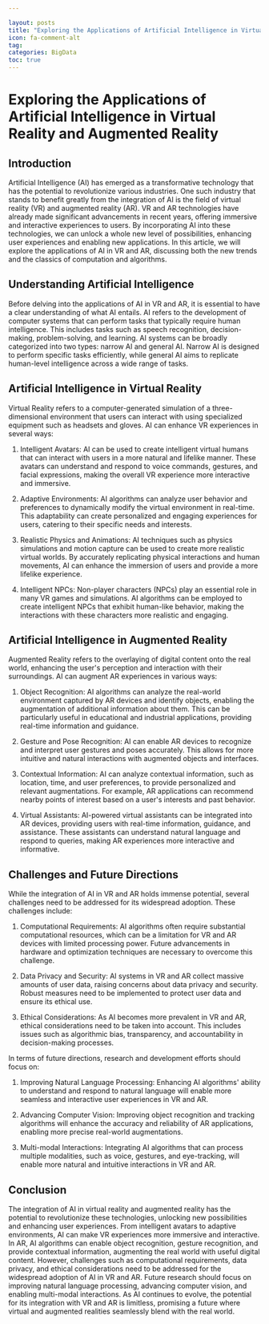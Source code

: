 ```yaml
---

layout: posts
title: "Exploring the Applications of Artificial Intelligence in Virtual Reality and Augmented Reality"
icon: fa-comment-alt
tag:      
categories: BigData
toc: true
---
```




# Exploring the Applications of Artificial Intelligence in Virtual Reality and Augmented Reality

## Introduction

Artificial Intelligence (AI) has emerged as a transformative technology that has the potential to revolutionize various industries. One such industry that stands to benefit greatly from the integration of AI is the field of virtual reality (VR) and augmented reality (AR). VR and AR technologies have already made significant advancements in recent years, offering immersive and interactive experiences to users. By incorporating AI into these technologies, we can unlock a whole new level of possibilities, enhancing user experiences and enabling new applications. In this article, we will explore the applications of AI in VR and AR, discussing both the new trends and the classics of computation and algorithms.

## Understanding Artificial Intelligence

Before delving into the applications of AI in VR and AR, it is essential to have a clear understanding of what AI entails. AI refers to the development of computer systems that can perform tasks that typically require human intelligence. This includes tasks such as speech recognition, decision-making, problem-solving, and learning. AI systems can be broadly categorized into two types: narrow AI and general AI. Narrow AI is designed to perform specific tasks efficiently, while general AI aims to replicate human-level intelligence across a wide range of tasks.

## Artificial Intelligence in Virtual Reality

Virtual Reality refers to a computer-generated simulation of a three-dimensional environment that users can interact with using specialized equipment such as headsets and gloves. AI can enhance VR experiences in several ways:

1. Intelligent Avatars: AI can be used to create intelligent virtual humans that can interact with users in a more natural and lifelike manner. These avatars can understand and respond to voice commands, gestures, and facial expressions, making the overall VR experience more interactive and immersive.

2. Adaptive Environments: AI algorithms can analyze user behavior and preferences to dynamically modify the virtual environment in real-time. This adaptability can create personalized and engaging experiences for users, catering to their specific needs and interests.

3. Realistic Physics and Animations: AI techniques such as physics simulations and motion capture can be used to create more realistic virtual worlds. By accurately replicating physical interactions and human movements, AI can enhance the immersion of users and provide a more lifelike experience.

4. Intelligent NPCs: Non-player characters (NPCs) play an essential role in many VR games and simulations. AI algorithms can be employed to create intelligent NPCs that exhibit human-like behavior, making the interactions with these characters more realistic and engaging.

## Artificial Intelligence in Augmented Reality

Augmented Reality refers to the overlaying of digital content onto the real world, enhancing the user's perception and interaction with their surroundings. AI can augment AR experiences in various ways:

1. Object Recognition: AI algorithms can analyze the real-world environment captured by AR devices and identify objects, enabling the augmentation of additional information about them. This can be particularly useful in educational and industrial applications, providing real-time information and guidance.

2. Gesture and Pose Recognition: AI can enable AR devices to recognize and interpret user gestures and poses accurately. This allows for more intuitive and natural interactions with augmented objects and interfaces.

3. Contextual Information: AI can analyze contextual information, such as location, time, and user preferences, to provide personalized and relevant augmentations. For example, AR applications can recommend nearby points of interest based on a user's interests and past behavior.

4. Virtual Assistants: AI-powered virtual assistants can be integrated into AR devices, providing users with real-time information, guidance, and assistance. These assistants can understand natural language and respond to queries, making AR experiences more interactive and informative.

## Challenges and Future Directions

While the integration of AI in VR and AR holds immense potential, several challenges need to be addressed for its widespread adoption. These challenges include:

1. Computational Requirements: AI algorithms often require substantial computational resources, which can be a limitation for VR and AR devices with limited processing power. Future advancements in hardware and optimization techniques are necessary to overcome this challenge.

2. Data Privacy and Security: AI systems in VR and AR collect massive amounts of user data, raising concerns about data privacy and security. Robust measures need to be implemented to protect user data and ensure its ethical use.

3. Ethical Considerations: As AI becomes more prevalent in VR and AR, ethical considerations need to be taken into account. This includes issues such as algorithmic bias, transparency, and accountability in decision-making processes.

In terms of future directions, research and development efforts should focus on:

1. Improving Natural Language Processing: Enhancing AI algorithms' ability to understand and respond to natural language will enable more seamless and interactive user experiences in VR and AR.

2. Advancing Computer Vision: Improving object recognition and tracking algorithms will enhance the accuracy and reliability of AR applications, enabling more precise real-world augmentations.

3. Multi-modal Interactions: Integrating AI algorithms that can process multiple modalities, such as voice, gestures, and eye-tracking, will enable more natural and intuitive interactions in VR and AR.

## Conclusion

The integration of AI in virtual reality and augmented reality has the potential to revolutionize these technologies, unlocking new possibilities and enhancing user experiences. From intelligent avatars to adaptive environments, AI can make VR experiences more immersive and interactive. In AR, AI algorithms can enable object recognition, gesture recognition, and provide contextual information, augmenting the real world with useful digital content. However, challenges such as computational requirements, data privacy, and ethical considerations need to be addressed for the widespread adoption of AI in VR and AR. Future research should focus on improving natural language processing, advancing computer vision, and enabling multi-modal interactions. As AI continues to evolve, the potential for its integration with VR and AR is limitless, promising a future where virtual and augmented realities seamlessly blend with the real world.